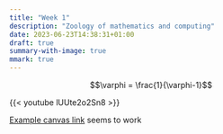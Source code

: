```yaml
---
title: "Week 1"
description: "Zoology of mathematics and computing"
date: 2023-06-23T14:38:31+01:00
draft: true
summary-with-image: true
mmark: true
---
```




$$\varphi = \frac{1}{\varphi-1}$$

{{< youtube lUUte2o2Sn8 >}}


[Example canvas link](https://sussex.cloud.panopto.eu/Panopto/Pages/Auth/Login.aspx?Auth=SessionView&ReturnUrl=%2fPanopto%2fPages%2fViewer.aspx%3fid%3d4cdfc937-14d6-4587-92da-af6200d7b643) seems to work

